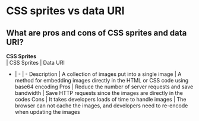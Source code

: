 # CSS sprites vs data URI

## What are pros and cons of CSS sprites and data URI?

**CSS Sprites**  
 | CSS Sprites | Data URI
 - | - | - 
Description | A collection of images put into a single image | A method for embedding images directly in the HTML or CSS code using base64 encoding
Pros | Reduce the number of server requests and save bandwidth | Save HTTP requests since the images are directly in the codes
Cons | It takes developers loads of time to handle images | The browser can not cache the images, and developers need to re-encode when updating the images